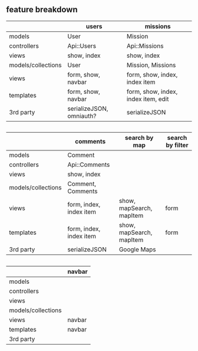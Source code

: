 ## feature breakdown
|                    | users                       | missions                             |
|--------------------|-----------------------------|--------------------------------------|
| models             | User                        | Mission                              |
| controllers        | Api::Users                  | Api::Missions                        |
| views              | show, index                 | show, index                          |
| models/collections | User                        | Mission, Missions                    |
| views              | form, show, navbar          | form, show, index, index item        |
| templates          | form, show, navbar          | form, show, index, index item, edit |
| 3rd party          | serializeJSON, omniauth?    | serializeJSON                        |
##
|                    | comments                             | search by map                | search by filter |
|--------------------|--------------------------------------|------------------------------|------------------|
| models             | Comment                              |                              |                  |
| controllers        | Api::Comments                        |                              |                  |
| views              | show, index                          |                              |                  |
| models/collections | Comment, Comments                    |                              |                  |
| views              | form, index, index item              | show, mapSearch, mapItem     | form             |
| templates          | form, index, index item              | show, mapSearch, mapItem     | form             |
| 3rd party          | serializeJSON                        | Google Maps                  |                  |
##
|                    | navbar                               |
|--------------------|--------------------------------------|
| models             |                                      |
| controllers        |                                      |
| views              |                                      |
| models/collections |                                      |
| views              | navbar                               |
| templates          | navbar                               |
| 3rd party          |                                      |
